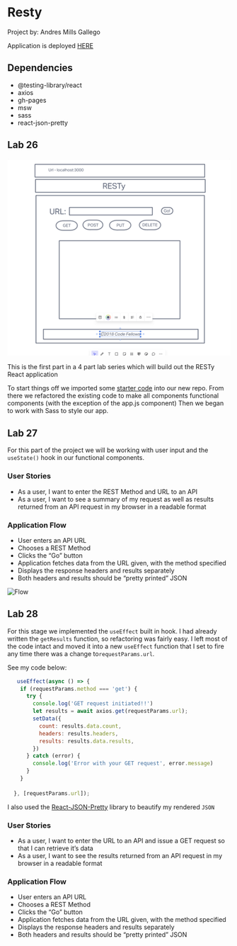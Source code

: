 # Resty

Project by:  Andres Mills Gallego

Application is deployed [HERE](https://andresmillsgallego.github.io/resty/)

## Dependencies

- @testing-library/react
- axios
- gh-pages
- msw
- sass
- react-json-pretty



## Lab 26

![UML](./resty-uml.png)

This is the first part in a 4 part lab series which will build out the RESTy React application

To start things off we imported some [starter code]() into our new repo. 
From there we refactored the existing code to make all components functional components (with the exception of the app.js component)
Then we began to work with Sass to style our app. 

## Lab 27

For this part of the project we will be working with user input and the `useState()` hook in our functional components. 

### User Stories

- As a user, I want to enter the REST Method and URL to an API
- As a user, I want to see a summary of my request as well as results returned from an API request in my browser in a readable format

### Application Flow

- User enters an API URL
- Chooses a REST Method
- Clicks the “Go” button
- Application fetches data from the URL given, with the method specified
- Displays the response headers and results separately
- Both headers and results should be “pretty printed” JSON

![Flow](https://codefellows.github.io/code-401-javascript-guide/curriculum/class-27/lab/resty.png)

## Lab 28

For this stage we implemented the `useEffect` built in hook.  I had already written the `getResults` function, so refactoring was fairly easy.  I left most of the code intact and moved it into a new `useEffect` function that I set to fire any time there was a change to`requestParams.url`.

See my code below:

``` JavaScript
   useEffect(async () => {
    if (requestParams.method === 'get') {
      try {
        console.log('GET request initiated!!')
        let results = await axios.get(requestParams.url);
        setData({
          count: results.data.count,
          headers: results.headers,
          results: results.data.results,
        })
      } catch (error) {
        console.log('Error with your GET request', error.message)
      }
    }
    
  }, [requestParams.url]);
```

I also used the [React-JSON-Pretty](https://www.npmjs.com/package/react-json-pretty)
library to beautify my rendered `JSON`

### User Stories

- As a user, I want to enter the URL to an API and issue a GET request so that I can retrieve it’s data
- As a user, I want to see the results returned from an API request in my browser in a readable format

### Application Flow

- User enters an API URL
- Chooses a REST Method
- Clicks the “Go” button
- Application fetches data from the URL given, with the method specified
- Displays the response headers and results separately
- Both headers and results should be “pretty printed” JSON